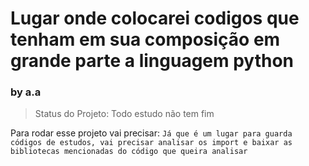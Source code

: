 <h1>Lugar onde colocarei codigos que tenham em sua composição em grande parte a linguagem python</h1>

<h3>by a.a</h3>

> Status do Projeto: Todo estudo não tem fim

Para rodar esse projeto vai precisar:
```Já que é um lugar para guarda códigos de estudos, vai precisar analisar os import e baixar as bibliotecas mencionadas do código que queira analisar```
